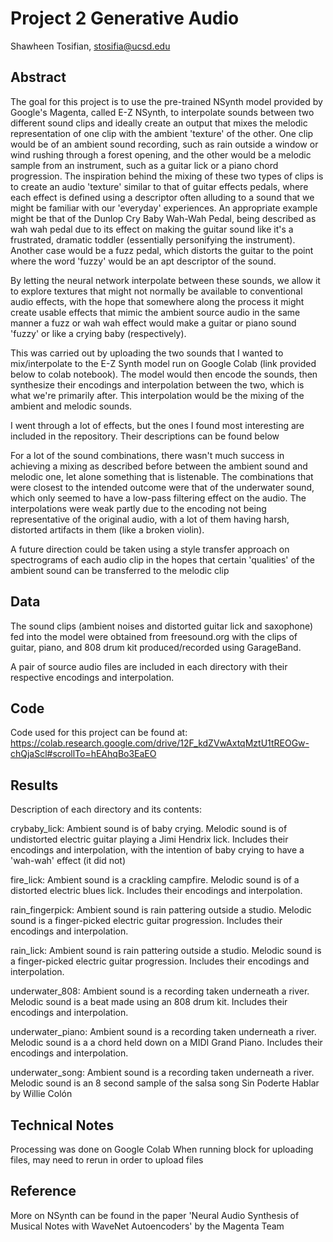 # Project 2 Generative Audio

Shawheen Tosifian, stosifia@ucsd.edu


## Abstract

The goal for this project is to use the pre-trained NSynth model provided by Google's Magenta, called E-Z NSynth, to interpolate sounds between two different sound clips and ideally create an output that mixes the melodic representation of one clip with the ambient 'texture' of the other. One clip would be of an ambient sound recording, such as rain outside a window or wind rushing through a forest opening, and the other would be a melodic sample from an instrument, such as a guitar lick or a piano chord progression. The inspiration behind the mixing of these two types of clips is to create an audio 'texture' similar to that of guitar effects pedals, where each effect is defined using a descriptor often alluding to a sound that we might be familiar with our 'everyday' experiences. An appropriate example might be that of the Dunlop Cry Baby Wah-Wah Pedal, being described as wah wah pedal due to its effect on making the guitar sound like it's a frustrated, dramatic toddler (essentially personifying the instrument). Another case would be a fuzz pedal, which distorts the guitar to the point where the word 'fuzzy' would be an apt descriptor of the sound.

By letting the neural network interpolate between these sounds, we allow it to explore textures that might not normally be available to conventional audio effects, with the hope that somewhere along the process it might create usable effects that mimic the ambient source audio in the same manner a fuzz or wah wah effect would make a guitar or piano sound 'fuzzy' or like a crying baby (respectively).

This was carried out by uploading the two sounds that I wanted to mix/interpolate to the E-Z Synth model run on Google Colab (link provided below to colab notebook). The model would then encode the sounds, then synthesize their encodings and interpolation between the two, which is what we're primarily after. This interpolation would be the mixing of the ambient and melodic sounds.


I went through a lot of effects, but the ones I found most interesting are included in the repository. Their descriptions can be found below

For a lot of the sound combinations, there wasn't much success in achieving a mixing as described before between the ambient sound and melodic one, let alone something that is listenable. The combinations that were closest to the intended outcome were that of the underwater sound, which only seemed to have a low-pass filtering effect on the audio. The interpolations were weak partly due to the encoding not being representative of the original audio, with a lot of them having harsh, distorted artifacts in them (like a broken violin).

A future direction could be taken using a style transfer approach on spectrograms of each audio clip in the hopes that certain 'qualities' of the ambient sound can be transferred to the melodic clip


## Data


The sound clips (ambient noises and distorted guitar lick and saxophone) fed into the model were obtained from freesound.org with the clips of guitar, piano, and 808 drum kit produced/recorded using GarageBand.

A pair of source audio files are included in each directory with their respective encodings and interpolation.

## Code

Code used for this project can be found at:
https://colab.research.google.com/drive/12F_kdZVwAxtqMztU1tREOGw-chQjaScl#scrollTo=hEAhqBo3EaEO


## Results

Description of each directory and its contents:

crybaby_lick: Ambient sound is of baby crying. Melodic sound is of undistorted electric guitar playing a Jimi Hendrix lick. Includes their encodings and interpolation, with the intention of baby crying to have a 'wah-wah' effect (it did not)

fire_lick: Ambient sound is a crackling campfire. Melodic sound is of a distorted electric blues lick. Includes their encodings and interpolation.

rain_fingerpick: Ambient sound is rain pattering outside a studio. Melodic sound is a finger-picked electric guitar progression. Includes their encodings and interpolation.

rain_lick: Ambient sound is rain pattering outside a studio. Melodic sound is a finger-picked electric guitar progression. Includes their encodings and interpolation.

underwater_808: Ambient sound is a recording taken underneath a river. Melodic sound is a beat made using an 808 drum kit. Includes their encodings and interpolation.

underwater_piano: Ambient sound is a recording taken underneath a river. Melodic sound is a a chord held down on a MIDI Grand Piano. Includes their encodings and interpolation.

underwater_song: Ambient sound is a recording taken underneath a river. Melodic sound is an 8 second sample of the salsa song Sin Poderte Hablar by Willie Colón




## Technical Notes

Processing was done on Google Colab
When running block for uploading files, may need to rerun in order to upload files

## Reference

More on NSynth can be found in the paper 'Neural Audio Synthesis of Musical Notes with WaveNet Autoencoders' by the Magenta Team
